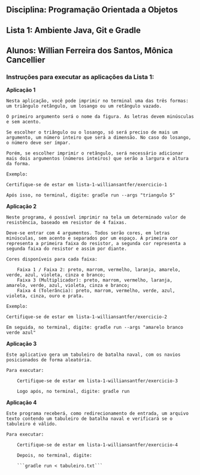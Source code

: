 ## Disciplina: Programação Orientada a Objetos

## Lista 1: Ambiente Java, Git e Gradle

## Alunos: Willian Ferreira dos Santos, Mônica Cancellier

### Instruções para executar as aplicações da Lista 1:

**Aplicação 1**

	Nesta aplicação, você pode imprimir no terminal uma das três formas: um triângulo retângulo, um losango ou um retângulo vazado.

    O primeiro argumento será o nome da figura. As letras devem minúsculas e sem acento.

    Se escolher o triângulo ou o losango, só será preciso de mais um argumento, um número inteiro que será a dimensão. No caso do losango, o número deve ser ímpar.

    Porém, se escolher imprimir o retângulo, será necessário adicionar mais dois argumentos (números inteiros) que serão a largura e altura da forma.

    Exemplo:

    Certifique-se de estar em lista-1-williansantfer/exercicio-1

    Após isso, no terminal, digite: gradle run --args "triangulo 5"

**Aplicação 2**

	Neste programa, é possível imprimir na tela um determinado valor de resistência, baseado em resistor de 4 faixas.

    Deve-se entrar com 4 argumentos. Todos serão cores, em letras minúsculas, sem acento e separados por um espaço. A primeira cor representa a primeira faixa do resistor, a segunda cor representa a segunda faixa do resistor e assim por diante.

    Cores disponíveis para cada faixa:

        Faixa 1 / Faixa 2: preto, marrom, vermelho, laranja, amarelo, verde, azul, violeta, cinza e branco;
        Faixa 3 (Multiplicador): preto, marrom, vermelho, laranja, amarelo, verde, azul, violeta, cinza e branco;
        Faixa 4 (Tolerância): preto, marrom, vermelho, verde, azul, violeta, cinza, ouro e prata.

    Exemplo:

    Certifique-se de estar em lista-1-williansantfer/exercicio-2

    Em seguida, no terminal, digite: gradle run --args "amarelo branco verde azul"

**Aplicação 3**

	Este aplicativo gera um tabuleiro de batalha naval, com os navios posicionados de forma aleatória.

	Para executar:

		Certifique-se de estar em lista-1-williansantfer/exercicio-3
		
		Logo após, no terminal, digite: gradle run

**Aplicação 4**

	Este programa receberá, como redirecionamento de entrada, um arquivo texto contendo um tabuleiro de batalha naval e verificará se o tabuleiro é válido.

	Para executar:

		Certifique-se de estar em lista-1-williansantfer/exercicio-4

		Depois, no terminal, digite:
        
        ```gradle run < tabuleiro.txt```